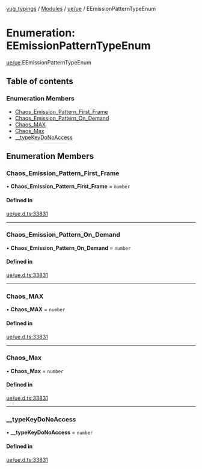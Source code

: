 [yug_typings](../README.md) / [Modules](../modules.md) / [ue/ue](../modules/ue_ue.md) / EEmissionPatternTypeEnum

# Enumeration: EEmissionPatternTypeEnum

[ue/ue](../modules/ue_ue.md).EEmissionPatternTypeEnum

## Table of contents

### Enumeration Members

- [Chaos\_Emission\_Pattern\_First\_Frame](ue_ue.EEmissionPatternTypeEnum.md#chaos_emission_pattern_first_frame)
- [Chaos\_Emission\_Pattern\_On\_Demand](ue_ue.EEmissionPatternTypeEnum.md#chaos_emission_pattern_on_demand)
- [Chaos\_MAX](ue_ue.EEmissionPatternTypeEnum.md#chaos_max)
- [Chaos\_Max](ue_ue.EEmissionPatternTypeEnum.md#chaos_max-1)
- [\_\_typeKeyDoNoAccess](ue_ue.EEmissionPatternTypeEnum.md#__typekeydonoaccess)

## Enumeration Members

### Chaos\_Emission\_Pattern\_First\_Frame

• **Chaos\_Emission\_Pattern\_First\_Frame** = `number`

#### Defined in

[ue/ue.d.ts:33831](https://github.com/YugMetaverse/yug_typings/blob/25cad34/ue/ue.d.ts#L33831)

___

### Chaos\_Emission\_Pattern\_On\_Demand

• **Chaos\_Emission\_Pattern\_On\_Demand** = `number`

#### Defined in

[ue/ue.d.ts:33831](https://github.com/YugMetaverse/yug_typings/blob/25cad34/ue/ue.d.ts#L33831)

___

### Chaos\_MAX

• **Chaos\_MAX** = `number`

#### Defined in

[ue/ue.d.ts:33831](https://github.com/YugMetaverse/yug_typings/blob/25cad34/ue/ue.d.ts#L33831)

___

### Chaos\_Max

• **Chaos\_Max** = `number`

#### Defined in

[ue/ue.d.ts:33831](https://github.com/YugMetaverse/yug_typings/blob/25cad34/ue/ue.d.ts#L33831)

___

### \_\_typeKeyDoNoAccess

• **\_\_typeKeyDoNoAccess** = `number`

#### Defined in

[ue/ue.d.ts:33831](https://github.com/YugMetaverse/yug_typings/blob/25cad34/ue/ue.d.ts#L33831)
